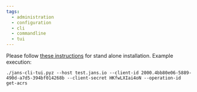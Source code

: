 ```yaml
---
tags:
  - administration
  - configuration
  - cli
  - commandline
  - tui
---
```


Please follow [these instructions](../jans-tui/README.md##standalone-installation) for stand alone installation. Example execution:

```
./jans-cli-tui.pyz --host test.jans.io --client-id 2000.4bb80e06-5889-490d-a7d5-394bf014268b --client-secret HKfwLXIai4oN --operation-id get-acrs

```

